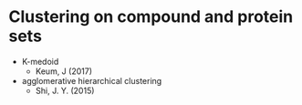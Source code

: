 # Clustering on compound and protein sets

* K-medoid
  * Keum, J (2017)
* agglomerative hierarchical clustering
  * Shi, J. Y. (2015)
